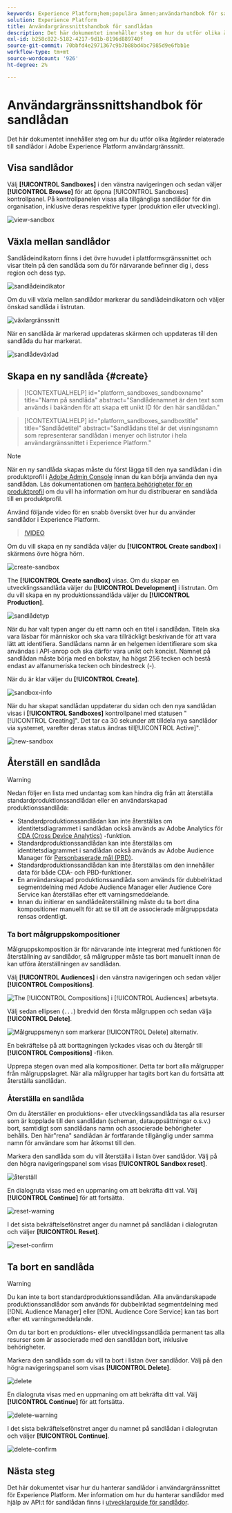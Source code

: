 ```yaml
---
keywords: Experience Platform;hem;populära ämnen;användarhandbok för sandlådan;sandlådeguide
solution: Experience Platform
title: Användargränssnittshandbok för sandlådan
description: Det här dokumentet innehåller steg om hur du utför olika åtgärder relaterade till sandlådor i Adobe Experience Platform användargränssnitt.
exl-id: b258c822-5182-4217-9d1b-8196d889740f
source-git-commit: 70bbfd4e2971367c9b7b88bd4bc7985d9e6fbb1e
workflow-type: tm+mt
source-wordcount: '926'
ht-degree: 2%

---
```


# Användargränssnittshandbok för sandlådan

Det här dokumentet innehåller steg om hur du utför olika åtgärder relaterade till sandlådor i Adobe Experience Platform användargränssnitt.

## Visa sandlådor

Välj **[!UICONTROL Sandboxes]** i den vänstra navigeringen och sedan väljer **[!UICONTROL Browse]** för att öppna [!UICONTROL Sandboxes] kontrollpanel. På kontrollpanelen visas alla tillgängliga sandlådor för din organisation, inklusive deras respektive typer (produktion eller utveckling).

![view-sandbox](../images/ui/view-sandboxes.png)

## Växla mellan sandlådor

Sandlådeindikatorn finns i det övre huvudet i plattformsgränssnittet och visar titeln på den sandlåda som du för närvarande befinner dig i, dess region och dess typ.

![sandlådeindikator](../images/ui/sandbox-indicator.png)

Om du vill växla mellan sandlådor markerar du sandlådeindikatorn och väljer önskad sandlåda i listrutan.

![växlargränssnitt](../images/ui/switcher-interface.png)

När en sandlåda är markerad uppdateras skärmen och uppdateras till den sandlåda du har markerat.

![sandlådeväxlad](../images/ui/sandbox-switched.png)

## Skapa en ny sandlåda {#create}

>[!CONTEXTUALHELP]
>id="platform_sandboxes_sandboxname"
>title="Namn på sandlåda"
>abstract="Sandlådenamnet är den text som används i bakänden för att skapa ett unikt ID för den här sandlådan."

>[!CONTEXTUALHELP]
>id="platform_sandboxes_sandboxtitle"
>title="Sandlådetitel"
>abstract="Sandlådans titel är det visningsnamn som representerar sandlådan i menyer och listrutor i hela användargränssnittet i Experience Platform."

>[!NOTE]
>
>När en ny sandlåda skapas måste du först lägga till den nya sandlådan i din produktprofil i [Adobe Admin Console](https://adminconsole.adobe.com/) innan du kan börja använda den nya sandlådan. Läs dokumentationen om [hantera behörigheter för en produktprofil](../../access-control/ui/permissions.md) om du vill ha information om hur du distribuerar en sandlåda till en produktprofil.

Använd följande video för en snabb översikt över hur du använder sandlådor i Experience Platform.

>[!VIDEO](https://video.tv.adobe.com/v/29838/?quality=12&learn=on)

Om du vill skapa en ny sandlåda väljer du **[!UICONTROL Create sandbox]** i skärmens övre högra hörn.

![create-sandbox](../images/ui/create-sandbox.png)

The **[!UICONTROL Create sandbox]** visas. Om du skapar en utvecklingssandlåda väljer du **[!UICONTROL Development]** i listrutan. Om du vill skapa en ny produktionssandlåda väljer du **[!UICONTROL Production]**.

![sandlådetyp](../images/ui/sandbox-type.png)

När du har valt typen anger du ett namn och en titel i sandlådan. Titeln ska vara läsbar för människor och ska vara tillräckligt beskrivande för att vara lätt att identifiera. Sandlådans namn är en helgemen identifierare som ska användas i API-anrop och ska därför vara unikt och koncist. Namnet på sandlådan måste börja med en bokstav, ha högst 256 tecken och bestå endast av alfanumeriska tecken och bindestreck (-).

När du är klar väljer du **[!UICONTROL Create]**.

![sandbox-info](../images/ui/sandbox-info.png)

När du har skapat sandlådan uppdaterar du sidan och den nya sandlådan visas i **[!UICONTROL Sandboxes]** kontrollpanel med statusen &quot;[!UICONTROL Creating]&quot;. Det tar ca 30 sekunder att tilldela nya sandlådor via systemet, varefter deras status ändras till[!UICONTROL Active]&quot;.

![new-sandbox](../images/ui/new-sandbox.png)

## Återställ en sandlåda

>[!WARNING]
>
>Nedan följer en lista med undantag som kan hindra dig från att återställa standardproduktionssandlådan eller en användarskapad produktionssandlåda:
>* Standardproduktionssandlådan kan inte återställas om identitetsdiagrammet i sandlådan också används av Adobe Analytics för [CDA (Cross Device Analytics)](https://experienceleague.adobe.com/docs/analytics/components/cda/overview.html?lang=sv) -funktion.
>* Standardproduktionssandlådan kan inte återställas om identitetsdiagrammet i sandlådan också används av Adobe Audience Manager för [Personbaserade mål (PBD)](https://experienceleague.adobe.com/docs/audience-manager/user-guide/features/destinations/people-based/people-based-destinations-overview.html?lang=sv).
>* Standardproduktionssandlådan kan inte återställas om den innehåller data för både CDA- och PBD-funktioner.
>* En användarskapad produktionssandlåda som används för dubbelriktad segmentdelning med Adobe Audience Manager eller Audience Core Service kan återställas efter ett varningsmeddelande.
>* Innan du initierar en sandlådeåterställning måste du ta bort dina kompositioner manuellt för att se till att de associerade målgruppsdata rensas ordentligt.

### Ta bort målgruppskompositioner

Målgruppskomposition är för närvarande inte integrerat med funktionen för återställning av sandlådor, så målgrupper måste tas bort manuellt innan de kan utföra återställningen av sandlådan.

Välj **[!UICONTROL Audiences]** i den vänstra navigeringen och sedan väljer **[!UICONTROL Compositions]**.

![The [!UICONTROL Compositions] i [!UICONTROL Audiences] arbetsyta.](../images/ui/audiences.png)

Välj sedan ellipsen (`...`) bredvid den första målgruppen och sedan välja **[!UICONTROL Delete]**.

![Målgruppsmenyn som markerar [!UICONTROL Delete] alternativ.](../images/ui/delete-composition.png)

En bekräftelse på att borttagningen lyckades visas och du återgår till **[!UICONTROL Compositions]** -fliken.

Upprepa stegen ovan med alla kompositioner. Detta tar bort alla målgrupper från målgruppslagret. När alla målgrupper har tagits bort kan du fortsätta att återställa sandlådan.

### Återställa en sandlåda

Om du återställer en produktions- eller utvecklingssandlåda tas alla resurser som är kopplade till den sandlådan (scheman, datauppsättningar o.s.v.) bort, samtidigt som sandlådans namn och associerade behörigheter behålls. Den här&quot;rena&quot; sandlådan är fortfarande tillgänglig under samma namn för användare som har åtkomst till den.

Markera den sandlåda som du vill återställa i listan över sandlådor. Välj på den högra navigeringspanel som visas **[!UICONTROL Sandbox reset]**.

![återställ](../images/ui/reset.png)

En dialogruta visas med en uppmaning om att bekräfta ditt val. Välj **[!UICONTROL Continue]** för att fortsätta.

![reset-warning](../images/ui/reset-warning.png)

I det sista bekräftelsefönstret anger du namnet på sandlådan i dialogrutan och väljer **[!UICONTROL Reset]**.

![reset-confirm](../images/ui/reset-confirm.png)

## Ta bort en sandlåda

>[!WARNING]
>
>Du kan inte ta bort standardproduktionssandlådan. Alla användarskapade produktionssandlådor som används för dubbelriktad segmentdelning med [!DNL Audience Manager] eller [!DNL Audience Core Service] kan tas bort efter ett varningsmeddelande.

Om du tar bort en produktions- eller utvecklingssandlåda permanent tas alla resurser som är associerade med den sandlådan bort, inklusive behörigheter.

Markera den sandlåda som du vill ta bort i listan över sandlådor. Välj på den högra navigeringspanel som visas **[!UICONTROL Delete]**.

![delete](../images/ui/delete.png)

En dialogruta visas med en uppmaning om att bekräfta ditt val. Välj **[!UICONTROL Continue]** för att fortsätta.

![delete-warning](../images/ui/delete-warning.png)

I det sista bekräftelsefönstret anger du namnet på sandlådan i dialogrutan och väljer  **[!UICONTROL Continue]**.

![delete-confirm](../images/ui/delete-confirm.png)

## Nästa steg

Det här dokumentet visar hur du hanterar sandlådor i användargränssnittet för Experience Platform. Mer information om hur du hanterar sandlådor med hjälp av API:t för sandlådan finns i [utvecklarguide för sandlådor](../api/getting-started.md).
